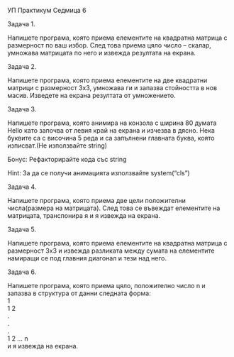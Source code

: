 <p>УП Практикум Седмица 6</p>
<p>Задача 1.</p>
<p>Напишете програма, която приема елементите на квадратна матрица с размерност по ваш избор. След това приема цяло число – скалар, умножава матрицата по него и извежда резултата на екрана.</p>
<p>Задача 2.</p>
<p>Напишете програма, която приема елементите на две квадратни матрици с размерност 3х3, умножава ги и запазва стойността в нов масив. Изведете на екрана резултата от умножението.</p>
<p>Задача 3.</p>
<p>Напишете програма, която анимира на конзола с ширина 80 думата Hello  като започва от левия край на екрана и изчезва в дясно. Нека буквите са с височина 5 реда и са запълнени главната буква, която изписват.(Не използвайте string)</p>
<p>Бонус:  Рефакторирайте кода със string</p>
<p>Hint: За да се получи анимацията използвайте system(“cls”)</p>
<p>Задача 4.</p>
<p>Напишете програма, която приема  две цели положителни числа(размера на матрицата). След това се въвеждат елементите на матрицата, транспонира я и я извежда на екрана.</p>
<p>Задача 5.</p>
<p>Напишете програма, която приема елементите на квадратна матрица с размерност 3х3 и извежда разликата между сумата на елементите намиращи се под главния диагонал и тези над него.</p>
<p>Задача 6.</p>
<p>Напишете програма, която приема цяло, положително число n и запазва в структура от данни следната форма:<br>
1<br>
1 2<br>
.<br>
.<br>
.<br>
1 2 … n<br>
и я извежда на екрана.</p>
